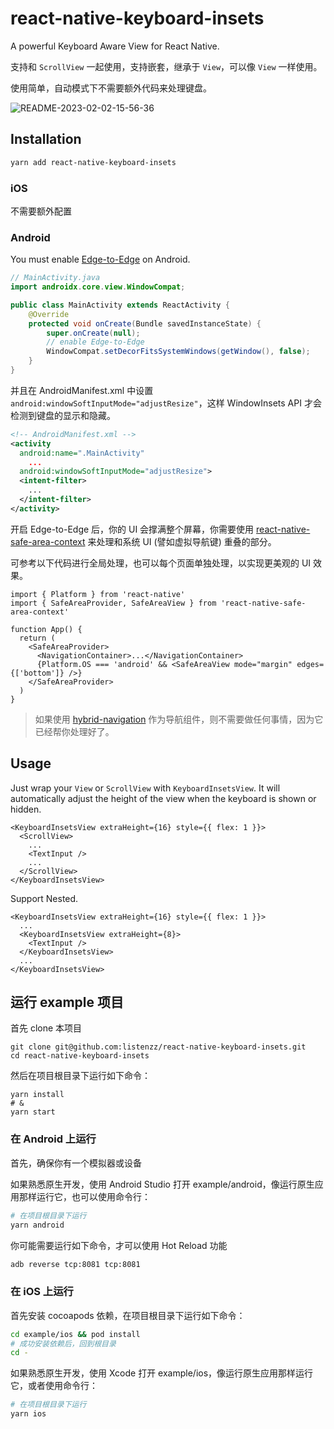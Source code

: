 # react-native-keyboard-insets

A powerful Keyboard Aware View for React Native.

支持和 `ScrollView` 一起使用，支持嵌套，继承于 `View`，可以像 `View` 一样使用。

使用简单，自动模式下不需要额外代码来处理键盘。

![README-2023-02-02-15-56-36](https://todoit.oss-cn-shanghai.aliyuncs.com/assets/README-2023-02-02-15-56-36.gif)

## Installation

```bash
yarn add react-native-keyboard-insets
```

### iOS

不需要额外配置

### Android

You must enable [Edge-to-Edge](https://developer.android.com/develop/ui/views/layout/edge-to-edge) on Android.

```java
// MainActivity.java
import androidx.core.view.WindowCompat;

public class MainActivity extends ReactActivity {
    @Override
    protected void onCreate(Bundle savedInstanceState) {
        super.onCreate(null);
        // enable Edge-to-Edge
        WindowCompat.setDecorFitsSystemWindows(getWindow(), false);
    }
}
```

并且在 AndroidManifest.xml 中设置 `android:windowSoftInputMode="adjustResize"`，这样 WindowInsets API 才会检测到键盘的显示和隐藏。

```xml
<!-- AndroidManifest.xml -->
<activity
  android:name=".MainActivity"
    ...
  android:windowSoftInputMode="adjustResize">
  <intent-filter>
    ...
  </intent-filter>
</activity>
```

开启 Edge-to-Edge 后，你的 UI 会撑满整个屏幕，你需要使用 [react-native-safe-area-context](https://github.com/th3rdwave/react-native-safe-area-context) 来处理和系统 UI (譬如虚拟导航键) 重叠的部分。

可参考以下代码进行全局处理，也可以每个页面单独处理，以实现更美观的 UI 效果。

```tsx
import { Platform } from 'react-native'
import { SafeAreaProvider, SafeAreaView } from 'react-native-safe-area-context'

function App() {
  return (
    <SafeAreaProvider>
      <NavigationContainer>...</NavigationContainer>
      {Platform.OS === 'android' && <SafeAreaView mode="margin" edges={['bottom']} />}
    </SafeAreaProvider>
  )
}
```

> 如果使用 [hybrid-navigation](https://github.com/listenzz/hybrid-navigation) 作为导航组件，则不需要做任何事情，因为它已经帮你处理好了。

## Usage

Just wrap your `View` or `ScrollView` with `KeyboardInsetsView`. It will automatically adjust the height of the view when the keyboard is shown or hidden.

```tsx
<KeyboardInsetsView extraHeight={16} style={{ flex: 1 }}>
  <ScrollView>
    ...
    <TextInput />
    ...
  </ScrollView>
</KeyboardInsetsView>
```

Support Nested.

```tsx
<KeyboardInsetsView extraHeight={16} style={{ flex: 1 }}>
  ...
  <KeyboardInsetsView extraHeight={8}>
    <TextInput />
  </KeyboardInsetsView>
  ...
</KeyboardInsetsView>
```

## 运行 example 项目

首先 clone 本项目

```shell
git clone git@github.com:listenzz/react-native-keyboard-insets.git
cd react-native-keyboard-insets
```

然后在项目根目录下运行如下命令：

```shell
yarn install
# &
yarn start
```

### 在 Android 上运行

首先，确保你有一个模拟器或设备

如果熟悉原生开发，使用 Android Studio 打开 example/android，像运行原生应用那样运行它，也可以使用命令行：

```sh
# 在项目根目录下运行
yarn android
```

你可能需要运行如下命令，才可以使用 Hot Reload 功能

```sh
adb reverse tcp:8081 tcp:8081
```

### 在 iOS 上运行

首先安装 cocoapods 依赖，在项目根目录下运行如下命令：

```sh
cd example/ios && pod install
# 成功安装依赖后，回到根目录
cd -
```

如果熟悉原生开发，使用 Xcode 打开 example/ios，像运行原生应用那样运行它，或者使用命令行：

```sh
# 在项目根目录下运行
yarn ios
```
